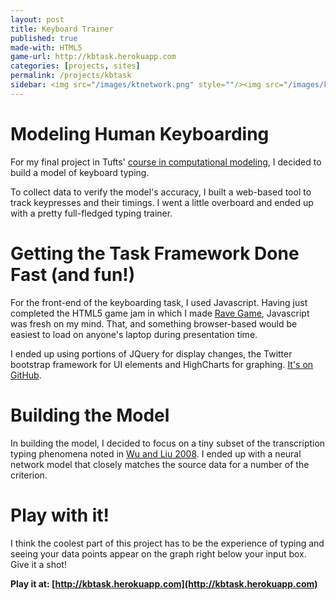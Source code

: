 ```yaml
---
layout: post
title: Keyboard Trainer
published: true
made-with: HTML5
game-url: http://kbtask.herokuapp.com
categories: [projects, sites]
permalink: /projects/kbtask
sidebar: <img src="/images/ktnetwork.png" style=""/><img src="/images/ktgraph.png" style="margin-top:10px"><img src="/images/ktsidebar.png" style="margin-top:10px"/><img src="/images/kttranscription.png" style="margin-top:10px"/><img src="/images/kttypewriter.png" style="margin-top:10px"/>
---
```


<script>

</script>

# Modeling Human Keyboarding

For my final project in Tufts' [course in computational modeling](http://www.cs.tufts.edu/COMP/150CM/timetable.html), I decided to build a model of keyboard typing.

To collect data to verify the model's accuracy, I built a web-based tool to track keypresses and their timings. I went a little overboard and ended up with a pretty full-fledged typing trainer.

# Getting the Task Framework Done Fast (and fun!)

For the front-end of the keyboarding task, I used Javascript. Having just completed the HTML5 game jam in which I made [Rave Game](http://bcjordan.github.com/games/ravegame), Javascript was fresh on my mind. That, and something browser-based would be easiest to load on anyone's laptop during presentation time. 

I ended up using portions of JQuery for display changes, the Twitter bootstrap framework for UI elements and HighCharts for graphing. [It's on GitHub](http://github.com/bcjordan/keytask).

# Building the Model

In building the model, I decided to focus on a tiny subset of the transcription typing phenomena noted in [Wu and Liu 2008](http://www-personal.umich.edu/~yililiu/Wu-Liu-TOCHI-typing-2008.pdf). I ended up with a neural network model that closely matches the source data for a number of the criterion. 

# Play with it!

I think the coolest part of this project has to be the experience of typing and seeing your data points appear on the graph right below your input box. Give it a shot!

**Play it at: [http://kbtask.herokuapp.com](http://kbtask.herokuapp.com)**

<!-- TODO: add framework in-line -->